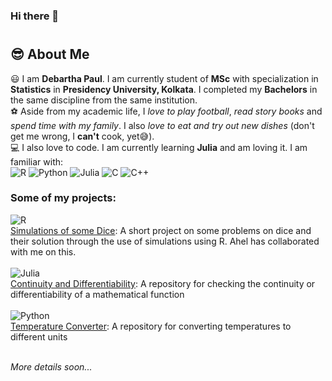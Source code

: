 ### Hi there 👋

<!--
**itsdebartha/itsdebartha** is a ✨ _special_ ✨ repository because its `README.md` (this file) appears on your GitHub profile.

Here are some ideas to get you started:

- 🔭 I’m currently working on ...
- 🌱 I’m currently learning ...
- 👯 I’m looking to collaborate on ...
- 🤔 I’m looking for help with ...
- 💬 Ask me about ...
- 📫 How to reach me: ...
- 😄 Pronouns: ...
- ⚡ Fun fact: ...
-->
#
## :sunglasses: About Me
:smiley:  I am **Debartha Paul**. I am currently student of **MSc** with specialization in **Statistics** in **Presidency University, Kolkata**. I completed my **Bachelors** in the same discipline from the same institution.<br>
:soccer:  Aside from my academic life, I *love to play football*, *read story books* and *spend time with my family*. I also *love to eat and try out new dishes* (don't get me wrong, I **can't** cook, yet:sweat_smile:).<br>
:computer:  I also love to code. I am currently learning **Julia** and am loving it. I am familiar with:<br>
![R](https://img.shields.io/badge/R-276ba3?style=for-the-badge&logo=r&logoColor=white)
![Python](https://img.shields.io/badge/Python-dbd24f?style=for-the-badge&logo=python&logoColor=white)
![Julia](https://img.shields.io/badge/Julia-6f3da1?style=for-the-badge&logo=julia&logoColor=white)
![C](https://img.shields.io/badge/C-5a93bf?style=for-the-badge&logo=c&logoColor=white)
![C++](https://img.shields.io/badge/C++-87b3d4?style=for-the-badge&logo=c++&logoColor=white)
### Some of my projects:
![R](https://img.shields.io/badge/R-276ba3?style=for-the-badge&logo=r&logoColor=white)<br>
[Simulations of some Dice](https://github.com/itsdebartha/Dice-Simulations): A short project on some problems on dice and their solution through the use of simulations using R. Ahel has collaborated with me on this.<br>
<br>
![Julia](https://img.shields.io/badge/Julia-6f3da1?style=for-the-badge&logo=julia&logoColor=white)<br>
[Continuity and Differentiability](https://github.com/itsdebartha/Continuity-and-Differentiability):  A repository for checking the continuity or differentiability of a mathematical function<br>
<br>
![Python](https://img.shields.io/badge/Python-dbd24f?style=for-the-badge&logo=python&logoColor=white)<br>
[Temperature Converter](https://github.com/itsdebartha/Temperature-Converter): A repository for converting temperatures to different units<br>
<br>

*More details soon...*<br><br>
